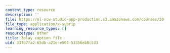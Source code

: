 ```yaml
---
content_type: resource
description: ''
file: https://ol-ocw-studio-app-production.s3.amazonaws.com/courses/20-219-becoming-the-next-bill-nye-writing-and-hosting-the-educational-show-january-iap-2015/337b7fa265dba21ee56453356eb8c533_Docl3KOqnHI.srt
file_type: application/x-subrip
learning_resource_types: []
resourcetype: Other
title: 3play caption file
uid: 337b7fa2-65db-a21e-e564-53356eb8c533
---
```

